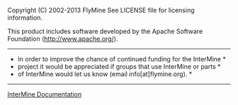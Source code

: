 Copyright (C) 2002-2013 FlyMine
See LICENSE file for licensing information.

This product includes software developed by the
Apache Software Foundation (http://www.apache.org/).

*************************************************************************
* In order to improve the chance of continued funding for the InterMine *
* project it would be appreciated if groups that use InterMine or parts *
* of InterMine would let us know (email info[at]flymine.org).           *
*************************************************************************

[InterMine Documentation](http://intermine.readthedocs.org/en/latest/)
